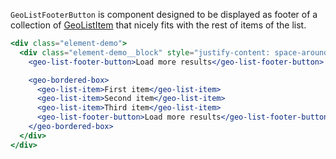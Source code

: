 `GeoListFooterButton` is component designed to be displayed as footer of a
collection of [GeoListItem](./#/Elements/GeoList?id=geolistitem) that nicely
fits with the rest of items of the list.

```jsx
<div class="element-demo">
  <div class="element-demo__block" style="justify-content: space-around;">
    <geo-list-footer-button>Load more results</geo-list-footer-button>

    <geo-bordered-box>
      <geo-list-item>First item</geo-list-item>
      <geo-list-item>Second item</geo-list-item>
      <geo-list-item>Third item</geo-list-item>
      <geo-list-footer-button>Load more results</geo-list-footer-button>
    </geo-bordered-box>
  </div>
</div>
```
